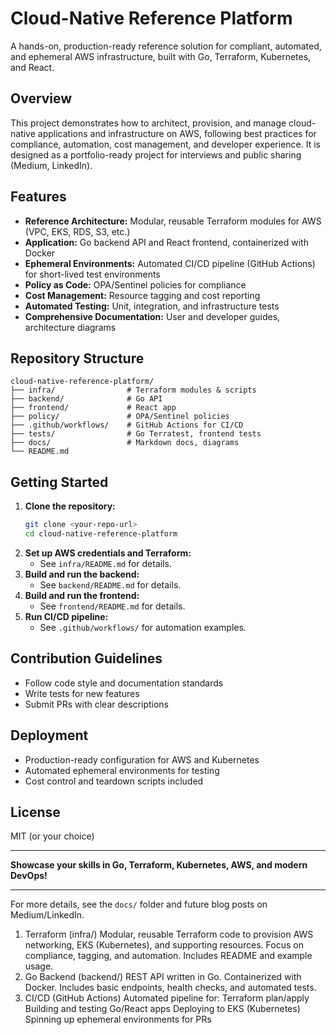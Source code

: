 # Cloud-Native Reference Platform

A hands-on, production-ready reference solution for compliant, automated, and ephemeral AWS infrastructure, built with Go, Terraform, Kubernetes, and React.

## Overview
This project demonstrates how to architect, provision, and manage cloud-native applications and infrastructure on AWS, following best practices for compliance, automation, cost management, and developer experience. It is designed as a portfolio-ready project for interviews and public sharing (Medium, LinkedIn).

## Features
- **Reference Architecture:** Modular, reusable Terraform modules for AWS (VPC, EKS, RDS, S3, etc.)
- **Application:** Go backend API and React frontend, containerized with Docker
- **Ephemeral Environments:** Automated CI/CD pipeline (GitHub Actions) for short-lived test environments
- **Policy as Code:** OPA/Sentinel policies for compliance
- **Cost Management:** Resource tagging and cost reporting
- **Automated Testing:** Unit, integration, and infrastructure tests
- **Comprehensive Documentation:** User and developer guides, architecture diagrams

## Repository Structure
```
cloud-native-reference-platform/
├── infra/                # Terraform modules & scripts
├── backend/              # Go API
├── frontend/             # React app
├── policy/               # OPA/Sentinel policies
├── .github/workflows/    # GitHub Actions for CI/CD
├── tests/                # Go Terratest, frontend tests
├── docs/                 # Markdown docs, diagrams
└── README.md
```

## Getting Started
1. **Clone the repository:**
   ```bash
   git clone <your-repo-url>
   cd cloud-native-reference-platform
   ```
2. **Set up AWS credentials and Terraform:**
   - See `infra/README.md` for details.
3. **Build and run the backend:**
   - See `backend/README.md` for details.
4. **Build and run the frontend:**
   - See `frontend/README.md` for details.
5. **Run CI/CD pipeline:**
   - See `.github/workflows/` for automation examples.

## Contribution Guidelines
- Follow code style and documentation standards
- Write tests for new features
- Submit PRs with clear descriptions

## Deployment
- Production-ready configuration for AWS and Kubernetes
- Automated ephemeral environments for testing
- Cost control and teardown scripts included

## License
MIT (or your choice)

---

**Showcase your skills in Go, Terraform, Kubernetes, AWS, and modern DevOps!**

---

For more details, see the `docs/` folder and future blog posts on Medium/LinkedIn.


1. Terraform (infra/)
Modular, reusable Terraform code to provision AWS networking, EKS (Kubernetes), and supporting resources.
Focus on compliance, tagging, and automation.
Includes README and example usage.
2. Go Backend (backend/)
REST API written in Go.
Containerized with Docker.
Includes basic endpoints, health checks, and automated tests.
3. CI/CD (GitHub Actions)
Automated pipeline for:
Terraform plan/apply
Building and testing Go/React apps
Deploying to EKS (Kubernetes)
Spinning up ephemeral environments for PRs
